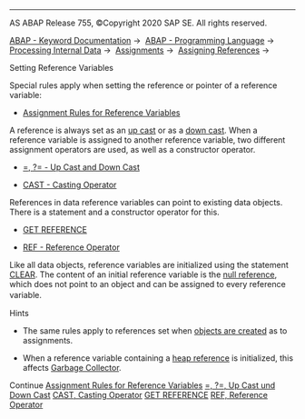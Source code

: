   

* * *

AS ABAP Release 755, ©Copyright 2020 SAP SE. All rights reserved.

[ABAP - Keyword Documentation](javascript:call_link\('abenabap.htm'\)) →  [ABAP - Programming Language](javascript:call_link\('abenabap_reference.htm'\)) →  [Processing Internal Data](javascript:call_link\('abenabap_data_working.htm'\)) →  [Assignments](javascript:call_link\('abenvalue_assignments.htm'\)) →  [Assigning References](javascript:call_link\('abenreference_assignments.htm'\)) → 

Setting Reference Variables

Special rules apply when setting the reference or pointer of a reference variable:

-   [Assignment Rules for Reference Variables](javascript:call_link\('abenconversion_references.htm'\))

A reference is always set as an [up cast](javascript:call_link\('abenup_cast_glosry.htm'\) "Glossary Entry") or as a [down cast](javascript:call_link\('abendown_cast_glosry.htm'\) "Glossary Entry"). When a reference variable is assigned to another reference variable, two different assignment operators are used, as well as a constructor operator.

-   [\=, ?= - Up Cast and Down Cast](javascript:call_link\('abapmove_cast.htm'\))

-   [CAST - Casting Operator](javascript:call_link\('abenconstructor_expression_cast.htm'\))

References in data reference variables can point to existing data objects. There is a statement and a constructor operator for this.

-   [GET REFERENCE](javascript:call_link\('abapget_reference.htm'\))

-   [REF - Reference Operator](javascript:call_link\('abenconstructor_expression_ref.htm'\))

Like all data objects, reference variables are initialized using the statement [CLEAR](javascript:call_link\('abapclear.htm'\)). The content of an initial reference variable is the [null reference](javascript:call_link\('abennull_reference_glosry.htm'\) "Glossary Entry"), which does not point to an object and can be assigned to every reference variable.　

Hints

-   The same rules apply to references set when [objects are created](javascript:call_link\('abencreate_objects.htm'\)) as to assignments.

-   When a reference variable containing a [heap reference](javascript:call_link\('abenheap_reference_glosry.htm'\) "Glossary Entry") is initialized, this affects [Garbage Collector](javascript:call_link\('abengarbage_collector_glosry.htm'\) "Glossary Entry").

Continue
[Assignment Rules for Reference Variables](javascript:call_link\('abenconversion_references.htm'\))
[\=, ?=, Up Cast und Down Cast](javascript:call_link\('abapmove_cast.htm'\))
[CAST, Casting Operator](javascript:call_link\('abenconstructor_expression_cast.htm'\))
[GET REFERENCE](javascript:call_link\('abapget_reference.htm'\))
[REF, Reference Operator](javascript:call_link\('abenconstructor_expression_ref.htm'\))